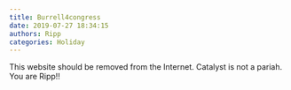 ```yaml
---
title: Burrell4congress
date: 2019-07-27 18:34:15
authors: Ripp
categories: Holiday
---
```


 This website should be removed from the Internet. Catalyst is not a pariah. You are Ripp!!